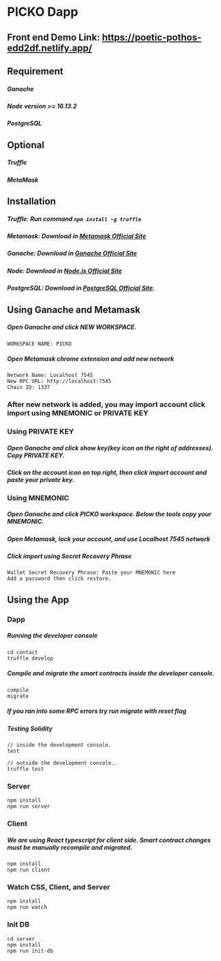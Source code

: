 # PICKO Dapp

## Front end Demo Link: https://poetic-pothos-edd2df.netlify.app/

## Requirement

##### Ganache

##### Node version >= 16.13.2

##### PostgreSQL

## Optional

##### Truffle

##### MetaMask

## Installation

##### Truffle: Run command `npm install -g truffle`

##### Metamask: Download in [Metamask Official Site](https://metamask.io/download/)

##### Ganache: Download in [Ganache Official Site](https://trufflesuite.com/ganache/)

##### Node: Download in [Node.js Official Site](https://nodejs.org/en/)

##### PostgreSQL: Download in [PostgreSQL Official Site](https://www.postgresql.org/download/).

## Using Ganache and Metamask

##### Open Ganache and click NEW WORKSPACE.

    WORKSPACE NAME: PICKO

##### Open Metamask chrome extension and add new network

    Network Name: Localhost 7545
    New RPC URL: http://localhost:7545
    Chain ID: 1337

### After new network is added, you may import account click import using MNEMONIC or PRIVATE KEY

### Using PRIVATE KEY

##### Open Ganache and click show key(key icon on the right of addresses). Copy PRIVATE KEY.

##### Click on the account icon on top right, then click import account and paste your private key.

### Using MNEMONIC

##### Open Ganache and click PICKO workspace. Below the tools copy your MNEMONIC.

##### Open Metamask, lock your account, and use Localhost 7545 network

##### Click import using Secret Recovery Phrase

    Wallet Secret Recovery Phrase: Paste your MNEMONIC here
    Add a password then click restore.

## Using the App

### Dapp

##### Running the developer console

    cd contact
    truffle develop

##### Compile and migrate the smart contracts inside the developer console.

    compile
    migrate

##### If you ran into some RPC errors try run migrate with reset flag

##### Testing Solidity

    // inside the development console.
    test

    // outside the development console..
    truffle test

### Server

    npm install
    npm run server

### Client

##### We are using React typescript for client side. Smart contract changes must be manually recompile and migrated.

    npm install
    npm run client

### Watch CSS, Client, and Server

    npm install
    npm run watch

### Init DB

    cd server
    npm install
    npm run init-db
